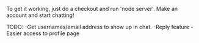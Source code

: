 To get it working, just do a checkout and run 'node server'. Make an account and start chatting!

TODO:
-Get usernames/email address to show up in chat.
-Reply feature
-Easier access to profile page